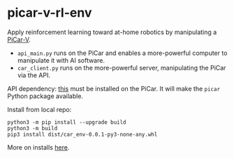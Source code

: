 # picar-v-rl-env

Apply reinforcement learning toward at-home robotics by manipulating a [PiCar-V](https://github.com/sunfounder/SunFounder_PiCar-V/tree/V3.0). 
- `api_main.py` runs on the PiCar and enables a more-powerful computer to manipulate it with AI software. 
- `car_client.py` runs on the more-powerful server, manipulating the PiCar via the API. 

API dependency: [this](https://github.com/sunfounder/SunFounder_PiCar-V/blob/master/install_dependencies) must be installed on the PiCar. 
It will make the `picar` Python package available. 

Install from local repo:
```
python3 -m pip install --upgrade build
python3 -m build 
pip3 install dist/car_env-0.0.1-py3-none-any.whl  
```

More on installs [here](https://packaging.python.org/en/latest/tutorials/packaging-projects/). 

